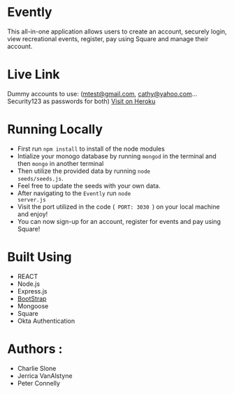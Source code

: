 # Evently
This all-in-one application allows users to create an account, securely login, view recreational events, register, pay using Square and manage their account.
# Live Link
Dummy accounts to use: (mtest@gmail.com, cathy@yahoo.com... Security123 as passwords for both)
[Visit on Heroku](https://evently2020.herokuapp.com/)

# Running Locally
- First run <code>npm install</code> to install of the node modules
- Intialize your monogo database by running <code>mongod</code> in the terminal and then <code>mongo</code> in another terminal
- Then utilize the provided data by running <code>node seeds/seeds.js</code>. 
- Feel free to update the seeds with your own data. 
- After navigating to the <code>Evently</code> run <code>node server.js </code>
- Visit the port utilized in the code (<code> PORT: 3030 </code>) on your local machine and enjoy!
- You can now sign-up for an account, register for events and pay using Square!

# Built Using
- REACT
- Node.js
- Express.js
- [BootStrap](http://getbootstrap.com/)
- Mongoose
- Square
- Okta Authentication

# Authors :
- Charlie Slone
- Jerrica VanAlstyne
- Peter Connelly
